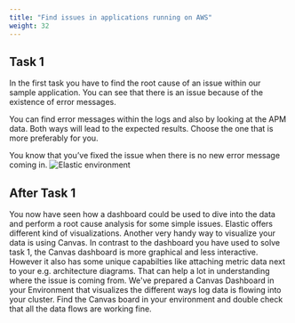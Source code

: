 ```yaml
---
title: "Find issues in applications running on AWS"
weight: 32
---
```

## Task 1

In the first task you have to find the root cause of an issue within our sample application. You can see that there is an issue because of the existence of error messages.

You can find error messages within the logs and also by looking at the APM data. Both ways will lead to the expected results. Choose the one that is more preferably for you. 

You know that you’ve fixed the issue when there is no new error message coming in.
![Elastic environment](/images/task1-solution.png)

## After Task 1

You now have seen how a dashboard could be used to dive into the data and perform a root cause analysis for some simple issues. Elastic offers different kind of visualizations. Another very handy way to visualize your data is using Canvas. In contrast to the dashboard you have used to solve task 1, the Canvas dashboard is more graphical and less interactive. However it also has some unique capabilties like attaching metric data next to your e.g. architecture diagrams. That can help a lot in understanding where the issue is coming from.
We've prepared a Canvas Dashboard in your Environment that visualizes the different ways log data is flowing into your cluster. Find the Canvas board in your environment and double check that all the data flows are working fine.  

